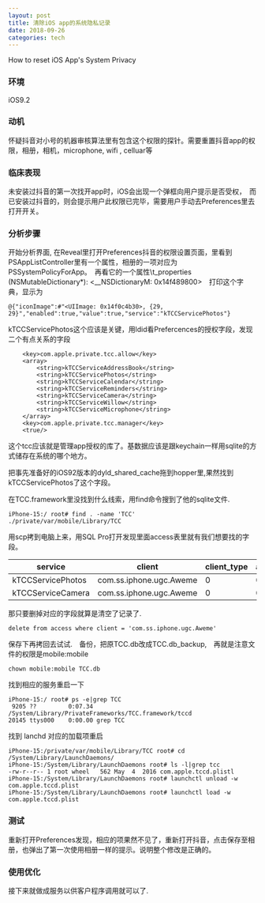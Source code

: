 ```yaml
---
layout: post  
title: 清除iOS app的系统隐私记录  
date: 2018-09-26  
categories: tech   
---
```




How to reset iOS App's System Privacy



### 环境

iOS9.2

### 动机

 怀疑抖音对小号的机器审核算法里有包含这个权限的探针。需要重置抖音app的权限，相册，相机，microphone, wifi , celluar等

### 临床表现

 未安装过抖音的第一次找开app时，iOS会出现一个弹框向用户提示是否受权，　而已安装过抖音的，则会提示用户此权限已完毕，需要用户手动去Preferences里去打开开关。　　



### 分析步骤

开始分析界面, 在Reveal里打开Preferences抖音的权限设置页面，里看到PSAppListController里有一个属性，相册的一项对应为PSSystemPolicyForApp。　再看它的一个属性\t_properties (NSMutableDictionary*): <__NSDictionaryM: 0x14f489800>　打印这个字典，显示为

```
@{"iconImage":#"<UIImage: 0x14f0c4b30>, {29, 29}","enabled":true,"value":true,"service":"kTCCServicePhotos"}
```

kTCCServicePhotos这个应该是关键，用ldid看Prefercences的授权字段，发现二个有点关系的字段

```
	<key>com.apple.private.tcc.allow</key>
	<array>
		<string>kTCCServiceAddressBook</string>
		<string>kTCCServicePhotos</string>
		<string>kTCCServiceCalendar</string>
		<string>kTCCServiceReminders</string>
		<string>kTCCServiceCamera</string>
		<string>kTCCServiceWillow</string>
		<string>kTCCServiceMicrophone</string>
	</array>
	<key>com.apple.private.tcc.manager</key>
	<true/>
```

这个tcc应该就是管理app授权的库了。基数据应该是跟keychain一样用sqlite的方式储存在系统的哪个地方。



把事先准备好的iOS92版本的dyld_shared_cache拖到hopper里,果然找到kTCCServicePhotos了这个字段。



在TCC.framework里没找到什么线索，用find命令搜到了他的sqlite文件.

```
iPhone-15:/ root# find . -name 'TCC'
./private/var/mobile/Library/TCC
```

用scp拷到电脑上来，用SQL Pro打开发现里面access表里就有我们想要找的字段。



| service           | client                  | client_type | allowed | prompt_count |
| ----------------- | ----------------------- | ----------- | ------- | ------------ |
| kTCCServicePhotos | com.ss.iphone.ugc.Aweme | 0           | 0       | 0            |
| kTCCServiceCamera | com.ss.iphone.ugc.Aweme | 0           | 0       | 1            |

那只要删掉对应的字段就算是清空了记录了.

```
delete from access where client = 'com.ss.iphone.ugc.Aweme'
```

保存下再拷回去试试.　备份，把原TCC.db改成TCC.db_backup,　再就是注意文件的权限是mobile:mobile

```
chown mobile:mobile TCC.db
```

找到相应的服务重启一下

```
iPhone-15:/ root# ps -e|grep TCC
 9205 ??         0:07.34 /System/Library/PrivateFrameworks/TCC.framework/tccd
20145 ttys000    0:00.00 grep TCC
```

找到 lanchd 对应的加载项重启

```
iPhone-15:/private/var/mobile/Library/TCC root# cd /System/Library/LaunchDaemons/
iPhone-15:/System/Library/LaunchDaemons root# ls -l|grep tcc
-rw-r--r-- 1 root wheel   562 May  4  2016 com.apple.tccd.plistl
iPhone-15:/System/Library/LaunchDaemons root# launchctl unload -w com.apple.tccd.plist
iPhone-15:/System/Library/LaunchDaemons root# launchctl load -w com.apple.tccd.plist
```


### 测试

重新打开Preferences发现，相应的项果然不见了，重新打开抖音，点击保存至相册，也弹出了第一次使用相册一样的提示。说明整个修改是正确的。

### 使用优化

接下来就做成服务以供客户程序调用就可以了. 

